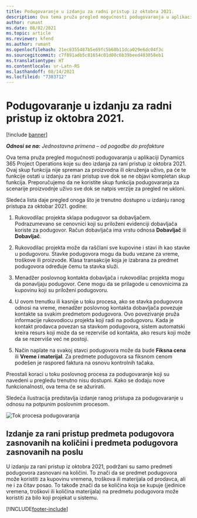 ```yaml
---
title: Podugovaranje u izdanju za radni pristup iz oktobra 2021.
description: Ova tema pruža pregled mogućnosti podugovaranja u aplikaciji Project Operations koje su deo izdanja za rani pristup iz oktobra 2021.
author: rumant
ms.date: 08/02/2021
ms.topic: article
ms.reviewer: kfend
ms.author: rumant
ms.openlocfilehash: 21ec8355487b5e69fc5b68b11dca029e6dc04f3c
ms.sourcegitcommit: c7f891adb5c81654c01d00c6b39beed403058eb1
ms.translationtype: HT
ms.contentlocale: sr-Latn-RS
ms.lasthandoff: 08/14/2021
ms.locfileid: "7383712"
---
```

# <a name="subcontracting-in-october-2021-early-access-release"></a>Podugovaranje u izdanju za radni pristup iz oktobra 2021.

[!include [banner](../../includes/dataverse-preview.md)]

_**Odnosi se na:** Jednostavna primena – od pogodbe do profakture_

Ova tema pruža pregled mogućnosti podugovaranja u aplikaciji Dynamics 365 Project Operations koje su deo izdanja za rani pristup iz oktobra 2021. Ovaj skup funkcija nije spreman za proizvodna ili okruženja uživo, pa će te funkcije ostati u izdanju za rani pristup sve dok se ne objavi kompletan skup funkcija. Preporučujemo da ne koristite skup funkcija podugovaranja za scenarije proizvodnje uživo sve dok se natpis verzije za pregled ne ukloni. 

Sledeća lista daje pregled onoga što je trenutno dostupno u izdanju ranog pristupa za oktobar 2021. godine:

1. Rukovodilac projekta sklapa podugovor sa dobavljačem. Podrazumevano se cenovnici koji su priloženi evidenciji dobavljača koriste za podugovor. Račun dobavljača ima vrstu odnosa **Dobavljač** ili **Dobavljač**.

2. Rukovodilac projekta može da raščlani sve kupovine i stavi ih kao stavke u podugovoru. Stavke podugovora mogu da budu vezane za vreme, troškove ili proizvode. Klasa transakcije koja je izabrana za predmet podugovora određuje čemu ta stavka služi.

3. Menadžer poslovnog kontakta dobavljača i rukovodilac projekta mogu da ponavljaju podugovor. Cene mogu da se prilagode u cenovnicima za kupovinu koji su priloženi podugovoru.

4. U ovom trenutku ili kasnije u toku procesa, ako se stavka podugovora odnosi na vreme, menadžer poslovnog kontakta dobavljača povezuje kontakte sa svakim predmetom podugovora. Ovo povezivanje pruža informacije rukovodiocu projekta koji radi na podugovoru. Kada je kontakt prodavca povezan sa stavkom podugovora, sistem automatski kreira resurs koji može da se rezerviše od kontakta, ako resurs koji može da se rezerviše već ne postoji.

5. Način naplate na svakoj stavci podugovora može da bude **Fiksna cena** ili **Vreme i materijal**. Za predmete podugovora sa fiksnom cenom podešen je raspored faktura na osnovu kontrolnih tačaka.

Preostali koraci u toku poslovnog procesa za podugovaranje koji su navedeni u pregledu trenutno nisu dostupni. Kako se dodaju nove funkcionalnosti, ova tema će se ažurirati. 

Sledeća ilustracija predstavlja izdanje ranog pristupa za podugovaranje u odnosu na potpunim poslovnim procesom.

![Tok procesa podugovaranja](../media/SubcontractingEAFlow.png)  


## <a name="quantity-based-and-work-based-subcontract-lines-early-access-release"></a>Izdanje za rani pristup predmeta podugovora zasnovanih na količini i predmeta podugovora zasnovanih na poslu
U izdanju za rani pristup iz oktobra 2021, podržani su samo predmeti podugovora zasnovani na količini. To znači da se predmet podugovora može koristiti za kupovinu vremena, troškova ili materijala od prodavca, ali ne i za čitav posao. To takođe znači da se količina koja se kupuje (jedinice vremena, troškovi ili količina materijala) na predmetu podugovora može koristiti za bilo koji projekat u sistemu.



[!INCLUDE[footer-include](../../includes/footer-banner.md)]
